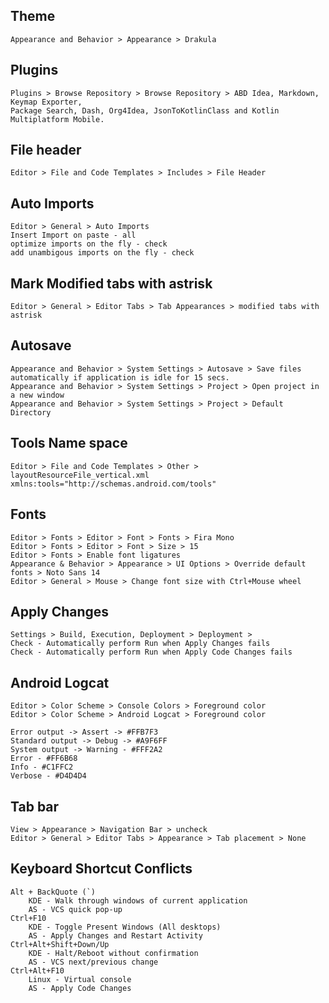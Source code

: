 ## Theme

    Appearance and Behavior > Appearance > Drakula
  
## Plugins

    Plugins > Browse Repository > Browse Repository > ABD Idea, Markdown, Keymap Exporter,
	Package Search, Dash, Org4Idea, JsonToKotlinClass and Kotlin Multiplatform Mobile.
	
## File header

    Editor > File and Code Templates > Includes > File Header
  
## Auto Imports
  
    Editor > General > Auto Imports
    Insert Import on paste - all
    optimize imports on the fly - check
    add unambigous imports on the fly - check
    
## Mark Modified tabs with astrisk

    Editor > General > Editor Tabs > Tab Appearances > modified tabs with astrisk
  
## Autosave

    Appearance and Behavior > System Settings > Autosave > Save files automatically if application is idle for 15 secs.
    Appearance and Behavior > System Settings > Project > Open project in a new window
	Appearance and Behavior > System Settings > Project > Default Directory
     
## Tools Name space

    Editor > File and Code Templates > Other > layoutResourceFile_vertical.xml
    xmlns:tools="http://schemas.android.com/tools"
    
## Fonts

    Editor > Fonts > Editor > Font > Fonts > Fira Mono
	Editor > Fonts > Editor > Font > Size > 15
	Editor > Fonts > Enable font ligatures
    Appearance & Behavior > Appearance > UI Options > Override default fonts > Noto Sans 14
    Editor > General > Mouse > Change font size with Ctrl+Mouse wheel
	
## Apply Changes

	Settings > Build, Execution, Deployment > Deployment >
	Check - Automatically perform Run when Apply Changes fails
	Check - Automatically perform Run when Apply Code Changes fails
	
## Android Logcat

	Editor > Color Scheme > Console Colors > Foreground color
	Editor > Color Scheme > Android Logcat > Foreground color
	
	Error output -> Assert -> #FFB7F3
	Standard output -> Debug -> #A9F6FF
	System output -> Warning - #FFF2A2
	Error - #FF6B68
	Info - #C1FFC2
	Verbose - #D4D4D4
	
## Tab bar

	View > Appearance > Navigation Bar > uncheck
	Editor > General > Editor Tabs > Appearance > Tab placement > None


## Keyboard Shortcut Conflicts

    Alt + BackQuote (`)
		KDE - Walk through windows of current application
		AS - VCS quick pop-up
	Ctrl+F10
		KDE - Toggle Present Windows (All desktops)
		AS - Apply Changes and Restart Activity
	Ctrl+Alt+Shift+Down/Up
		KDE - Halt/Reboot without confirmation
		AS - VCS next/previous change
    Ctrl+Alt+F10
        Linux - Virtual console
        AS - Apply Code Changes
